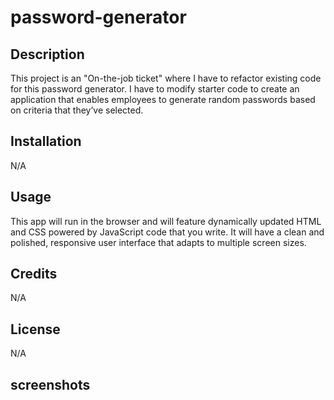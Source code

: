 # password-generator

## Description 
This project is an "On-the-job ticket" where I have to refactor existing code for this password generator. I have to modify starter code to create an application that enables employees to generate random passwords based on criteria that they’ve selected.     

## Installation 
N/A  

## Usage 
 This app will run in the browser and will feature dynamically updated HTML and CSS powered by JavaScript code that you write. It will have a clean and polished, responsive user interface that adapts to multiple screen sizes. 

## Credits 
N/A  

## License 
N/A



## screenshots
